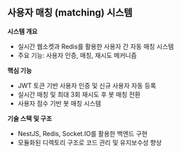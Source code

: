 ## 사용자 매칭 (matching) 시스템

**시스템 개요**

- 실시간 웹소켓과 Redis를 활용한 사용자 간 자동 매칭 시스템
- 주요 기능: 사용자 인증, 매칭, 재시도 메커니즘

**핵심 기능**

- JWT 토큰 기반 사용자 인증 및 신규 사용자 자동 등록
- 실시간 매칭 및 최대 3회 재시도 후 봇 매칭 전환
- 사용자 점수 기반 봇 매칭 시스템

**기술 스택 및 구조**

- NestJS, Redis, Socket.IO를 활용한 백엔드 구현
- 모듈화된 디렉토리 구조로 코드 관리 및 유지보수성 향상

